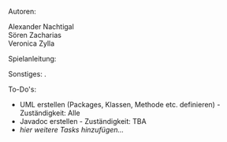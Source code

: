 Autoren: <p>
Alexander Nachtigal<br>
Sören Zacharias <br>
Veronica Zylla </p>

Spielanleitung:


Sonstiges: 
.

To-Do's: 
* UML erstellen (Packages, Klassen, Methode etc. definieren) - Zuständigkeit: Alle
* Javadoc erstellen - Zuständigkeit: TBA
* <em>hier weitere Tasks hinzufügen... </em>